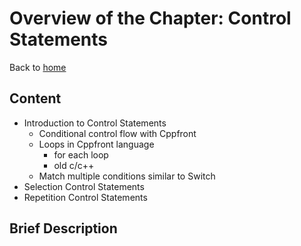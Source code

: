 # Overview of the Chapter: Control StatementsBack to [home](../readme.md)## Content* Introduction to Control Statements	* Conditional control flow with Cppfront	* Loops in Cppfront language		* for each loop		* old c/c++	* Match multiple conditions similar to Switch* Selection Control Statements* Repetition Control Statements## Brief Description